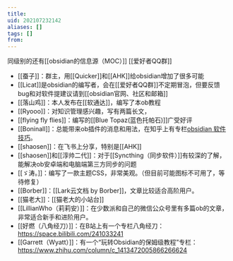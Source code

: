 ```yaml
---
title: 
uid: 202107232142
aliases: []
tags: []
from: 
---
```

同级别的还有[[obsidian的信息源（MOC）]]
[[爱好者QQ群]]

- [[蚕子]]：群主，用[[Quicker]]和[[AHK]]给obsidian增加了很多可能
- [[Licat]]是obsidian的编写者，会在[[爱好者QQ群]]不定期冒泡，但要反馈bug和对软件提建议请到[[obsidian官网、社区和邮箱]]
- [[落山鸡]]：本人发布在[[软通达]]，编写了本ob教程
- [[Ryooo]]：对知识管理感兴趣，写有两篇长文，
- [[flying fly flies]]：编写的[[Blue Topaz(蓝色托帕石)]]广受好评
- [[Boninall]]：总能带来ob插件的消息和用法，在知乎上有专栏[obsidian 软件技巧](https://www.zhihu.com/column/c_1302994040707948544)。
- [[shaosen]]：在飞书上分享，特别是[[AHK]]
- [[shaosen]]和[[淳帅二代]]：对于[[Syncthing（同步软件）]]有较深的了解，能解决ob安卓端和电脑端第三方同步的问题
- [[ゞ涛。]]：编写了一款主题CSS，非常美观。（但目前可能图标不可用了，等待修复）
- [[Borber]]：[[Lark云文档 by Borber]]，文章比较适合高阶用户。
- [[猫老大]]：[[猫老大的小站台]]
- [[LillianWho（莉莉安）]]：在少数派和自己的微信公众号里有多篇ob的文章，非常适合新手和进阶用户。
- [[好燃（八角经刀）]]：在B站上有一个专栏八角经刀： https://space.bilibili.com/241033241
- [[Garrett（Wyatt）]]：有一个“玩转Obsidian的保姆级教程”专栏： https://www.zhihu.com/column/c_1413472005866266624

